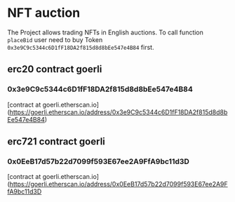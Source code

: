 # NFT auction

The Project allows trading NFTs in English auctions. To call function `placeBid` user need to buy Token `0x3e9C9c5344c6D1fF18DA2f815d8d8bEe547e4B84` first.

## erc20 contract goerli
### 0x3e9C9c5344c6D1fF18DA2f815d8d8bEe547e4B84

[contract at goerli.etherscan.io] (https://goerli.etherscan.io/address/0x3e9C9c5344c6D1fF18DA2f815d8d8bEe547e4B84)

## erc721 contract goerli
### 0x0EeB17d57b22d7099f593E67ee2A9FfA9bc11d3D
[contract at goerli.etherscan.io] (https://goerli.etherscan.io/address/0x0EeB17d57b22d7099f593E67ee2A9FfA9bc11d3D
